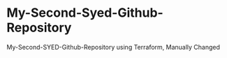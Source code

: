 # My-Second-Syed-Github-Repository
My-Second-SYED-Github-Repository using Terraform, Manually Changed
